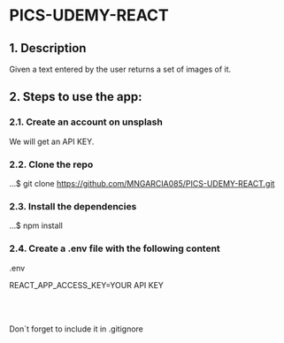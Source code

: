 # PICS-UDEMY-REACT

## 1. Description

Given a text entered by the user returns a set of images of it.


## 2. Steps to use the app:

### 2.1. Create an account on unsplash

We will get an API KEY.


### 2.2. Clone the repo

...$ git clone https://github.com/MNGARCIA085/PICS-UDEMY-REACT.git

### 2.3. Install the dependencies

...$ npm install

### 2.4. Create a .env file with the following content

.env

REACT_APP_ACCESS_KEY=YOUR API KEY


<br> <br>

Don´t forget to include it in .gitignore
